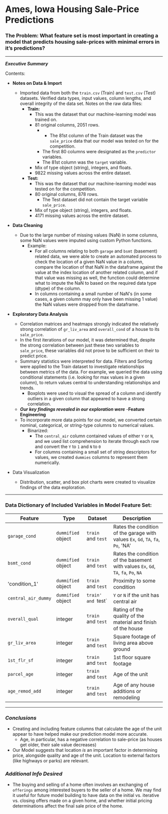 # Ames, Iowa Housing Sale-Price Predictions

### The Problem: What feature set is most important in creating a model that predicts housing sale-prices with minimal errors in it’s predictions?

-------------------------------------------------

***Executive Summary***

Contents:

- <b>Notes on Data & Import</b>

  - Imported data from both the `train.csv` (Train) and `test.csv` (Test) datasets. Verified data types, input values, column lengths, and overall integrity of the data set. Notes on the raw data files:
    - <b>Train:</b>
      - This was the dataset that our machine-learning model was trained on.
      - 81 original columns, 2051 rows.
        - - The 81st column of the Train dataset was the `sale_price` data that our model was tested on for the competition.
        - The first 80 columns were designated as the `predictor` variables.
        - The 81st column was the `target` variable.
      - Mix of type object (string), integers, and floats.
      - 9822 missing values across the entire dataset.
    - <b>Test:</b>
      - This was the dataset that our machine-learning model was tested on for the competition.
      - 80 original columns, 878 rows.
        - The Test dataset did not contain the target variable `sale_price`.
      - Mix of type object (string), integers, and floats.
      - 4171 missing values across the entire dataset.

- <b>Data Cleaning</b>
  - Due to the large number of missing values (NaN) in some columns, some NaN values were imputed using custom Python functions.
    - Example:
      - For all columns relating to both `garage` and `bsmt` (basement) related data, we were able to create an automated process to check the location of a given NaN value in a column, compare the location of that NaN in the dataframe against the value at the index location of another related column, and if that value was missing as well, the function could determine what to impute the NaN to based on the required data type (dtype) of the column.
      - In columns containing a small number of NaN's (in some cases, a given column may only have been missing 1 value) the NaN values were dropped from the dataframe.

- <b>Exploratory Data Analysis</b>

    - Correlation matrices and heatmaps strongly indicated the relatively strong correlation of `gr_liv_area` and `overall_cond` of a house to its `sale_price`.
    - In the first iterations of our model, it was determined that, despite the strong correlation between just these two variables to `sale_price`, these variables did not prove to be sufficient on their to predict price.
    - Summary statistics were interpreted for data. Filters and Sorting were applied to the Train dataset to investigate relationships between metrics of the data. For example, we queried the data using conditional statements (i.e. looking for max values in a given column), to return values central to understanding relationships and trends.
      - Boxplots were used to visual the spread of a column and identify outliers in a given column that appeared to have a strong correlation.
    - ***Our key findings revealed in our exploration were***
-<b>Feature Engineering</b>
  - To incorporate more data points for our model, we converted certain nominal, categorical, or string-type columns to numerical values.
    - Binarized:
      - The `central_air` column contained values of either `Y` or `N`, and we used list comprehension to iterate through each row and convert the `Y` to `1` and `N` to `0`
      - For columns containing a small set of string descriptors for values, we created `dummies` columns to represent them numerically.
- Data Visualization

    - Distribution, scatter, and box plot charts were created to visualize findings of the data exploration.

-------------------------------------------------
### <b>Data Dictionary of Included Variables in Model Feature Set</b>:

|Feature|Type|Dataset|Description|
|---|---|---|---|
|`garage_cond`|`dummified` object|`train` and `test`|Rates the condition of the garage with values `Ex`, `Gd`, `TA`, `fa`, `Po`, 'NA'|
|`bsmt_cond`|`dummified` object|`train` and `test`|Rates the condition of the basement with values `Ex`, `Gd`, `TA`, `fa`, `Po`, `NA`|
|'condition_1'|`dummified` object|`train` and `test`|Proximity to some condition|
|`central_air_dummy`|`dummified` object|`train' and `test`|`Y` or `N` if the unit has central air|
|`overall_qual`|integer|`train` and `test`|Rating of the quality of the material and finish of the house|
|`gr_liv_area`|integer|`train` and `test`|Square footage of living area above ground|
|`1st_flr_sf`|integer|`train` and `test`|1st floor square footage|
|`parcel_age`|integer|`train` and `test`|Age of the unit|
|`age_remod_add`|integer|`train` and `test`|Age of any house additions or remodeling|

-------------------------------------------------
### ***Conclusions***

- Creating and including feature columns that calculate the age of the unit appear to have helped make our prediction model more accurate.
  - Age, in particular, has a negative correlation to sale-price (as houses get older, their sale value decreases)
- Our Model suggests that location <i>is</i> an important factor in determining price, alongside quality and age of the unit. Location to external factors (like highways or parks) are relevant.


### ***Additional Info Desired***
- The buying and selling of a home often involves an exchanging of `offerings` among interested buyers to the seller of a home. We may find it useful for future model building to have data on the initial vs. iterative vs. closing offers made on a given home, and whether initial pricing determinations affect the final sale price of the home.
